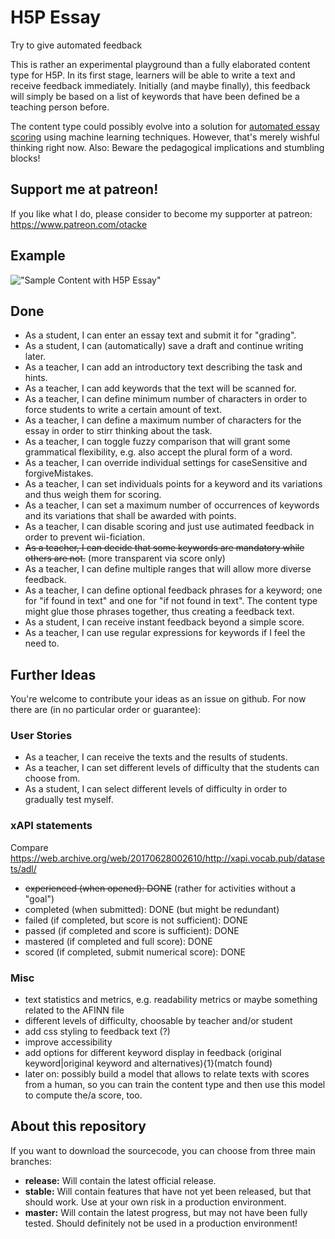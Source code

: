 H5P Essay
=========
Try to give automated feedback

This is rather an experimental playground than a fully elaborated content type for H5P. In its first stage, learners will be able to write a text and receive feedback immediately.
Initially (and maybe finally), this feedback will simply be based on a list of keywords that have been defined be a teaching person before.

The content type could possibly evolve into a solution for [automated essay scoring](https://en.wikipedia.org/wiki/Automated_essay_scoring) using machine learning techniques. However, that's merely wishful thinking right now. Also: Beware the pedagogical implications and stumbling blocks!

## Support me at patreon!
If you like what I do, please consider to become my supporter at patreon: https://www.patreon.com/otacke

## Example
!["Sample Content with H5P Essay"](https://ibin.co/3s9w39KcHu0W.png "Sample Content with H5P Essay")

## Done
- As a student, I can enter an essay text and submit it for "grading".
- As a student, I can (automatically) save a draft and continue writing later.
- As a teacher, I can add an introductory text describing the task and hints.
- As a teacher, I can add keywords that the text will be scanned for.
- As a teacher, I can define minimum number of characters in order to force students to write a certain amount of text.
- As a teacher, I can define a maximum number of characters for the essay in order to stirr thinking about the task.
- As a teacher, I can toggle fuzzy comparison that will grant some grammatical flexibility, e.g. also accept the plural form of a word.
- As a teacher, I can override individual settings for caseSensitive and forgiveMistakes.
- As a teacher, I can set individuals points for a keyword and its variations and thus weigh them for scoring.
- As a teacher, I can set a maximum number of occurrences of keywords and its variations that shall be awarded with points.
- As a teacher, I can disable scoring and just use autimated feedback in order to prevent wii-ficiation.
- ~~As a teacher, I can decide that some keywords are mandatory while others are not.~~ (more transparent via score only)
- As a teacher, I can define multiple ranges that will allow more diverse feedback.
- As a teacher, I can define optional feedback phrases for a keyword; one for "if found in text" and one for "if not found in text". The content type might glue those phrases together, thus creating a feedback text.
- As a student, I can receive instant feedback beyond a simple score.
- As a teacher, I can use regular expressions for keywords if I feel the need to.

## Further Ideas
You're welcome to contribute your ideas as an issue on github. For now there are (in no particular order or guarantee):

### User Stories
- As a teacher, I can receive the texts and the results of students.
- As a teacher, I can set different levels of difficulty that the students can choose from.
- As a student, I can select different levels of difficulty in order to gradually test myself.

### xAPI statements
Compare https://web.archive.org/web/20170628002610/http://xapi.vocab.pub/datasets/adl/

- ~~experienced (when opened): DONE~~ (rather for activities without a "goal")
- completed (when submitted): DONE (but might be redundant)
- failed (if completed, but score is not sufficient): DONE
- passed (if completed and score is sufficient): DONE
- mastered (if completed and full score): DONE
- scored (if completed, submit numerical score): DONE

### Misc
- text statistics and metrics, e.g. readability metrics or maybe something related to the AFINN file
- different levels of difficulty, choosable by teacher and/or student
- add css styling to feedback text (?)
- improve accessibility
- add options for different keyword display in feedback (original keyword|original keyword and alternatives){1}(match found)
- later on: possibly build a model that allows to relate texts with scores from a human, so you can train the content type and then use this model to compute the/a score, too.

## About this repository
If you want to download the sourcecode, you can choose from three main branches:

- __release:__ Will contain the latest official release.
- __stable:__ Will contain features that have not yet been released, but that should work. Use at your own risk in a production environment.
- __master:__ Will contain the latest progress, but may not have been fully tested. Should definitely not be used in a production environment!
